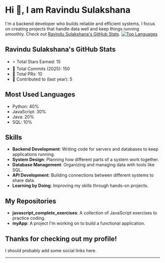 # Hi 👋, I am Ravindu Sulakshana

I'm a backend developer who builds reliable and efficient systems. I focus on creating projects that handle data well and keep things running smoothly. Check out [Ravindu Sulakshana's GitHub Stats](#).
[![Top Languages](https://github-readme-stats.vercel.app/api/top-langs/?username=RavinduSulakshana&theme=dark)](https://github.com/RavinduSulakshana)

## Ravindu Sulakshana's GitHub Stats

- ⭐ Total Stars Earned: 15
- 💾 Total Commits (2025): 150
- 🔧 Total PRs: 10
- 🤝 Contributed to (last year): 5

## Most Used Languages

- Python: 40%
- JavaScript: 30%
- Java: 20%
- SQL: 10%

## Skills

- **Backend Development**: Writing code for servers and databases to keep applications running.
- **System Design**: Planning how different parts of a system work together.
- **Database Management**: Organizing and managing data with tools like SQL.
- **API Development**: Building connections between different systems to share data.
- **Learning by Doing**: Improving my skills through hands-on projects.

## My Repositories

- **javascript_complete_exercises**: A collection of JavaScript exercises to practice coding.
- **myApp**: A project I'm working on to build a functional application.

## Thanks for checking out my profile!

I should probably add some social links here.

---

